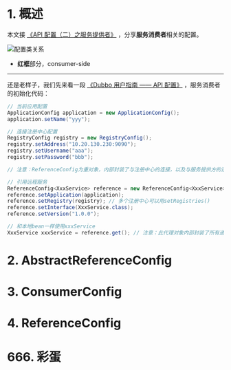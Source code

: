 # 1. 概述

本文接 [《API 配置（二）之服务提供者》](http://www.iocoder.cn/Dubbo/configuration-api-2/) ，分享**服务消费者**相关的配置。

![配置类关系](http://www.iocoder.cn/images/Dubbo/2018_01_07/03.png)

* **红框**部分，consumer-side

-------

还是老样子，我们先来看一段 [《Dubbo 用户指南 —— API 配置》](https://dubbo.gitbooks.io/dubbo-user-book/configuration/api.html) ，服务消费者的初始化代码：

```Java
// 当前应用配置
ApplicationConfig application = new ApplicationConfig();
application.setName("yyy");

// 连接注册中心配置
RegistryConfig registry = new RegistryConfig();
registry.setAddress("10.20.130.230:9090");
registry.setUsername("aaa");
registry.setPassword("bbb");

// 注意：ReferenceConfig为重对象，内部封装了与注册中心的连接，以及与服务提供方的连接

// 引用远程服务
ReferenceConfig<XxxService> reference = new ReferenceConfig<XxxService>(); // 此实例很重，封装了与注册中心的连接以及与提供者的连接，请自行缓存，否则可能造成内存和连接泄漏
reference.setApplication(application);
reference.setRegistry(registry); // 多个注册中心可以用setRegistries()
reference.setInterface(XxxService.class);
reference.setVersion("1.0.0");

// 和本地bean一样使用xxxService
XxxService xxxService = reference.get(); // 注意：此代理对象内部封装了所有通讯细节，对象较重，请缓存复用
```

# 2. AbstractReferenceConfig

# 3. ConsumerConfig

# 4. ReferenceConfig

# 666. 彩蛋

